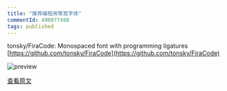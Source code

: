 ```yaml
---
title: "推荐编程用等宽字体"
commentId: 490077498
tags: published
---
```


tonsky/FiraCode: Monospaced font with programming ligatures
[https://github.com/tonsky/FiraCode](https://github.com/tonsky/FiraCode)

![preview](https://raw.githubusercontent.com/tonsky/FiraCode/master/showcases/fira_code_logo.svg)
    
[查看原文](https://github.com/lotosbin/lotosbin.github.io/issues/20)
    